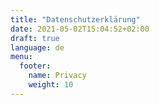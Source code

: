 ```yaml
---
title: "Datenschutzerklärung"
date: 2021-05-02T15:04:52+02:00
draft: true
language: de
menu:
  footer:
    name: Privacy
    weight: 10
---
```

